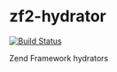 # zf2-hydrator

[![Build Status](https://travis-ci.org/kanellov/zf2-hydrator.svg?branch=master)](https://travis-ci.org/kanellov/zf2-hydrator)

Zend Framework hydrators
